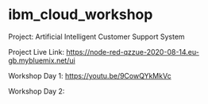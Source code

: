 # ibm_cloud_workshop


Project: Artificial Intelligent Customer Support System

Project Live Link: https://node-red-qzzue-2020-08-14.eu-gb.mybluemix.net/ui

Workshop Day 1: https://youtu.be/9CowQYkMkVc

Workshop Day 2:

